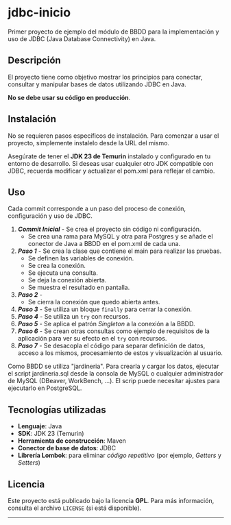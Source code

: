 # jdbc-inicio

Primer proyecto de ejemplo del módulo de BBDD para la implementación y uso de JDBC (Java Database Connectivity) en Java.

## Descripción

El proyecto tiene como objetivo mostrar los principios para conectar, consultar y manipular bases de datos utilizando
JDBC en Java.

**No se debe usar su código en producción**.

## Instalación

No se requieren pasos específicos de instalación. Para comenzar a usar el proyecto, simplemente instalelo desde la URL
del mismo.

Asegúrate de tener el **JDK 23 de Temurin** instalado y configurado en tu entorno de desarrollo. Si deseas usar
cualquier otro JDK compatible con JDBC, recuerda modificar y actualizar el pom.xml para reflejar el cambio.

## Uso ##
Cada commit corresponde a un paso del proceso de conexión, configuración y uso de JDBC.

1. ***Commit Inicial*** - Se crea el proyecto sin código ni configuración.
   - Se crea una rama para MySQL y otra para Postgres y se añade el conector de Java a BBDD en el pom.xml de cada una.
2. ***Paso 1*** - Se crea la clase que contiene el main para realizar las pruebas.
   - Se definen las variables de conexión.
   - Se crea la conexión.
   - Se ejecuta una consulta.
   - Se deja la conexión abierta.
   - Se muestra el resultado en pantalla.
3. ***Paso 2*** -
   - Se cierra la conexión que quedo abierta antes.
4. ***Paso 3*** - Se utiliza un bloque `finally` para cerrar la conexión.
5. ***Paso 4*** - Se utiliza un `try` con recursos.
6. ***Paso 5*** - Se aplica el patrón _Singleton_ a la conexión a la BBDD.
7. ***Paso 6*** - Se crean otras consultas como ejemplo de requisitos de la aplicación para ver su efecto en el `try`
   con recursos.
8. ***Paso 7*** - Se desacopla el código para separar definición de datos, acceso a los mismos, procesamiento de estos
   y visualización al usuario.

Como BBDD se utiliza "jardineria". Para crearla y cargar los datos, ejecutar el script jardineria.sql desde la consola
de MySQL o cualquier administrador de MySQL (DBeaver, WorkBench, ...).
El scrip puede necesitar ajustes para ejecutarlo en PostgreSQL.

## Tecnologías utilizadas

- **Lenguaje**: Java
- **SDK**: JDK 23 (Temurin)
- **Herramienta de construcción**: Maven
- **Conector de base de datos**: JDBC
- **Librería Lombok**: para eliminar _código repetitivo_ (por ejemplo, _Getters_ y _Setters_)

## Licencia

Este proyecto está publicado bajo la licencia **GPL**. Para más información, consulta el archivo `LICENSE` (si está disponible).

---
